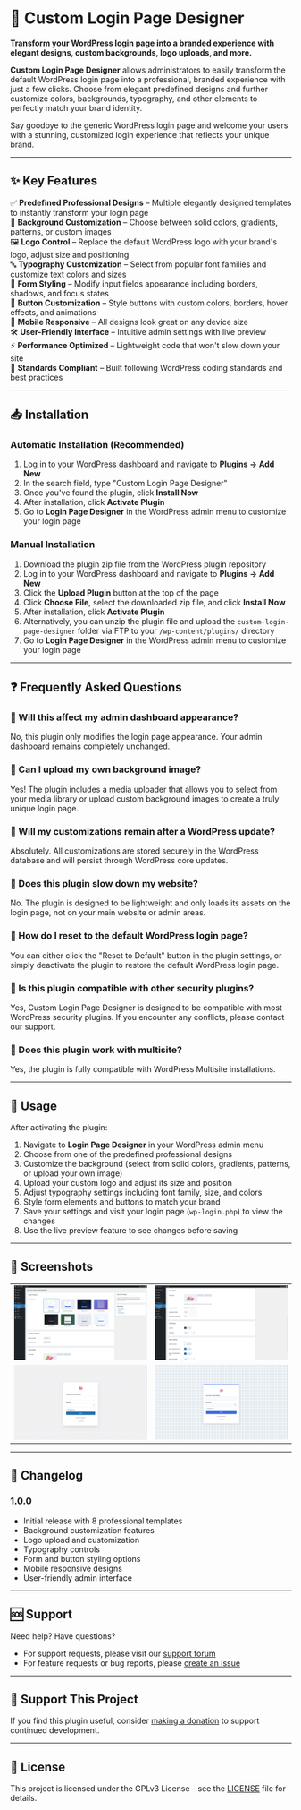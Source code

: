 # 🎨 Custom Login Page Designer

**Transform your WordPress login page into a branded experience with elegant designs, custom backgrounds, logo uploads, and more.**

**Custom Login Page Designer** allows administrators to easily transform the default WordPress login page into a professional, branded experience with just a few clicks. Choose from elegant predefined designs and further customize colors, backgrounds, typography, and other elements to perfectly match your brand identity.

Say goodbye to the generic WordPress login page and welcome your users with a stunning, customized login experience that reflects your unique brand.

---

## ✨ Key Features

✅ **Predefined Professional Designs** – Multiple elegantly designed templates to instantly transform your login page  
🎨 **Background Customization** – Choose between solid colors, gradients, patterns, or custom images  
🖼️ **Logo Control** – Replace the default WordPress logo with your brand's logo, adjust size and positioning  
🔤 **Typography Customization** – Select from popular font families and customize text colors and sizes  
📝 **Form Styling** – Modify input fields appearance including borders, shadows, and focus states  
🔘 **Button Customization** – Style buttons with custom colors, borders, hover effects, and animations  
📱 **Mobile Responsive** – All designs look great on any device size  
🛠️ **User-Friendly Interface** – Intuitive admin settings with live preview  
⚡ **Performance Optimized** – Lightweight code that won't slow down your site  
📌 **Standards Compliant** – Built following WordPress coding standards and best practices  

---

## 📥 Installation

### Automatic Installation (Recommended)

1. Log in to your WordPress dashboard and navigate to **Plugins → Add New**
2. In the search field, type "Custom Login Page Designer"
3. Once you've found the plugin, click **Install Now**
4. After installation, click **Activate Plugin**
5. Go to **Login Page Designer** in the WordPress admin menu to customize your login page

### Manual Installation

1. Download the plugin zip file from the WordPress plugin repository
2. Log in to your WordPress dashboard and navigate to **Plugins → Add New**
3. Click the **Upload Plugin** button at the top of the page
4. Click **Choose File**, select the downloaded zip file, and click **Install Now**
5. After installation, click **Activate Plugin**
6. Alternatively, you can unzip the plugin file and upload the `custom-login-page-designer` folder via FTP to your `/wp-content/plugins/` directory
7. Go to **Login Page Designer** in the WordPress admin menu to customize your login page

---

## ❓ Frequently Asked Questions

### 🔹 Will this affect my admin dashboard appearance?  
No, this plugin only modifies the login page appearance. Your admin dashboard remains completely unchanged.

### 🔹 Can I upload my own background image?  
Yes! The plugin includes a media uploader that allows you to select from your media library or upload custom background images to create a truly unique login page.

### 🔹 Will my customizations remain after a WordPress update?  
Absolutely. All customizations are stored securely in the WordPress database and will persist through WordPress core updates.

### 🔹 Does this plugin slow down my website?  
No. The plugin is designed to be lightweight and only loads its assets on the login page, not on your main website or admin areas.

### 🔹 How do I reset to the default WordPress login page?  
You can either click the "Reset to Default" button in the plugin settings, or simply deactivate the plugin to restore the default WordPress login page.

### 🔹 Is this plugin compatible with other security plugins?  
Yes, Custom Login Page Designer is designed to be compatible with most WordPress security plugins. If you encounter any conflicts, please contact our support.

### 🔹 Does this plugin work with multisite?  
Yes, the plugin is fully compatible with WordPress Multisite installations.

---

## 🚀 Usage

After activating the plugin:

1. Navigate to **Login Page Designer** in your WordPress admin menu
2. Choose from one of the predefined professional designs
3. Customize the background (select from solid colors, gradients, patterns, or upload your own image)
4. Upload your custom logo and adjust its size and position
5. Adjust typography settings including font family, size, and colors
6. Style form elements and buttons to match your brand
7. Save your settings and visit your login page (`wp-login.php`) to view the changes
8. Use the live preview feature to see changes before saving

---

## 📸 Screenshots

<table>
  <tr>
    <td><img src="screenshots/admin-settings-template-selector.png" alt="Admin Settings - Intuitive Template Selector" /></td>
    <td><img src="screenshots/admin-settings-customization.png" alt="Admin Settings - Detailed Template Customization Options" /></td>
  </tr>
  <tr>
    <td><img src="screenshots/minimal-white.png" alt="Minimal White Template - Clean, professional login experience" /></td>
    <td><img src="screenshots/corporate-professional.png" alt="Corporate Professional Template - Perfect for business sites" /></td>
  </tr>
</table>

---

## 🔄 Changelog

### 1.0.0
* Initial release with 8 professional templates
* Background customization features
* Logo upload and customization
* Typography controls
* Form and button styling options
* Mobile responsive designs
* User-friendly admin interface

---

## 🆘 Support

Need help? Have questions?
* For support requests, please visit our [support forum](https://wordpress.org/support/plugin/custom-login-page-designer/)
* For feature requests or bug reports, please [create an issue](https://github.com/vishwasr/custom-login-page-designer/issues)

---

## 💖 Support This Project

If you find this plugin useful, consider [making a donation](https://www.paypal.com/paypalme/vishwasr92) to support continued development.

---

## 📃 License

This project is licensed under the GPLv3 License - see the [LICENSE](LICENSE) file for details.

